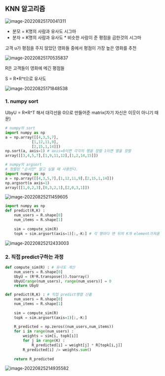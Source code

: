 ## KNN 알고리즘

![image-20220825170041311](C:\Users\kiki2\AppData\Roaming\Typora\typora-user-images\image-20220825170041311.png)

* 분모 = K명의 사람과 유사도 시그마
* 분자 = K명의 사람과 유사도 * 비슷한 사람이 준 평점을 곱한것의 시그마

고객 u가 평점을 주지 않았던 영화들 중에서 평점이 가장 높은 영화를 추천

![image-20220825170535837](C:\Users\kiki2\AppData\Roaming\Typora\typora-user-images\image-20220825170535837.png)

R은 고객들이 영화에 메긴 평점들

S = R*R^t으로 유사도

![image-20220825171848538](C:\Users\kiki2\AppData\Roaming\Typora\typora-user-images\image-20220825171848538.png)

### 1. numpy sort

UbyU = R*R^T 해서 대각선을 0으로 만들어준 matrix(자기 자신은 이웃이 아니기 때문)

```python
# numpy의 sort
import numpy as np
a = np.array([[4,3,5,7],
            [1,12,11,9],
            [2,15,1,14]])
np.sort(a, axis=1) # axis=0이면 각각의 행을 정렬 1이면 열을 정렬
array([[3,4,5,7],[1,9,11,12],[1,2,14,15]])
```

```python
# numpy의 argsort
# 정렬된 "순서만" 알고 싶을 때 사용한다.
import numpy as np
a = np.array([[4,3,5,7],[1,12,11,9],[2,15,1,14]])
np.argsort(a axis=1)
array([[1,0,2,3],[0,3,2,1],[2,0,3,1]])
```

![image-20220825211459605](C:\Users\kiki2\AppData\Roaming\Typora\typora-user-images\image-20220825211459605.png)

```python
import numpy as np
def predict(R,K) :
    num_users = R.shape[0]
    num_items = R.shape[1]
    
    sim = compute_sim(R)
    topk = sim.argsort(axis=1)[:,-K:] # 각 행마다 맨 뒤의 K개 element가져옴 
```

![image-20220825212433003](C:\Users\kiki2\AppData\Roaming\Typora\typora-user-images\image-20220825212433003.png)

### 2. 직접 predict구하는 과정

```python
def compute_sim(R) : # 유사도 계산
    num_users = R.shape[0]
    UbyU = (R*R.transpose()).toarray()
    UbyU[range(num_users), range(num_users)] = 0
    return UbyU

def predict(R,K) : # 직접 predict행렬 산출
    num_users = R.shape[0]
    num_items = R.shape[1]
    
    sim = compute_sim(R)
    topk = sim.argsort(axis=1)[:,-K:]
    
    R_predicted = np.zeros((num_users,num_items))
    for i in range(num_users) :
        weights = sim[i, topk[i]]
        for j in range(K) :
            R_predicted[i] = weight[j] * R[topk[i,j]]
        R_predicted[i] /= weights.sum()
    
    return R_predicted
```

![image-20220825214935582](C:\Users\kiki2\AppData\Roaming\Typora\typora-user-images\image-20220825214935582.png)

